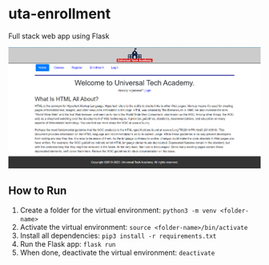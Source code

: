 # uta-enrollment
Full stack web app using Flask

![Universal Tech Academy home page](application/static/images/homepage.png)

## How to Run
1. Create a folder for the virtual environment: `python3 -m venv <folder-name>`
2. Activate the virtual environment: `source <folder-name>/bin/activate`
3. Install all dependencies: `pip3 install -r requirements.txt`
4. Run the Flask app: `flask run`
5. When done, deactivate the virtual environment: `deactivate`
